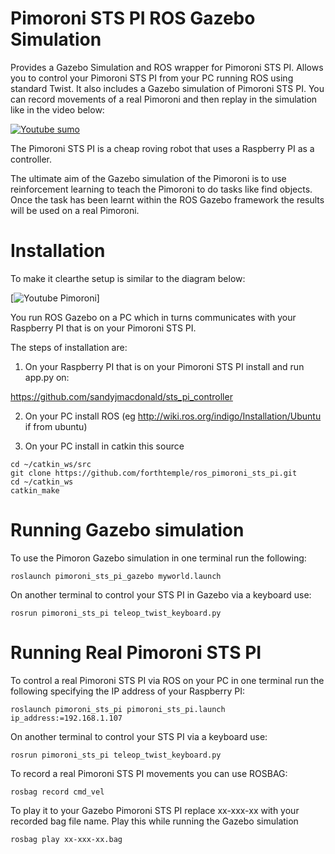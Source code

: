 # Pimoroni STS PI ROS Gazebo Simulation

Provides a Gazebo Simulation and ROS wrapper for Pimoroni STS PI.  Allows you to control your Pimoroni STS PI from your PC running ROS using standard Twist.  It also includes a Gazebo simulation of Pimoroni STS PI. You can record movements of a real Pimoroni and then replay in the simulation like in the video below:

[![Youtube sumo](http://forthtemple.com/pimoroni/pimoroniyoutube.jpg)](https://www.youtube.com/watch?v=zDb48-HvZDI) 

The Pimoroni STS PI is a cheap roving robot that uses a Raspberry PI as a controller.

The ultimate aim of the Gazebo simulation of the Pimoroni is to use reinforcement learning to teach the Pimoroni to do tasks like find objects. Once the task has been learnt within the ROS Gazebo framework the results will be used on a real Pimoroni.

# Installation
To make it clearthe setup is similar to the diagram below:

[![Youtube Pimoroni](http://forthtemple.com/pimoroni/pimoronisetup250ii.jpg)]

You run ROS Gazebo on a PC which in turns communicates with your Raspberry PI that is on your Pimoroni STS PI.

The steps of installation are:

1. On your Raspberry PI that is on your Pimoroni STS PI install and run app.py on:

https://github.com/sandyjmacdonald/sts_pi_controller

2. On your PC install ROS (eg http://wiki.ros.org/indigo/Installation/Ubuntu if from ubuntu)

3. On your PC install in catkin this source
```
cd ~/catkin_ws/src
git clone https://github.com/forthtemple/ros_pimoroni_sts_pi.git
cd ~/catkin_ws
catkin_make 
```
# Running Gazebo simulation
To use the Pimoron Gazebo simulation in one terminal run the following:
```
roslaunch pimoroni_sts_pi_gazebo myworld.launch
```
On another terminal to control your STS PI in Gazebo via a keyboard use:
```
rosrun pimoroni_sts_pi teleop_twist_keyboard.py
```

# Running Real Pimoroni STS PI
To control a real Pimoroni STS PI via ROS on your PC in one terminal run the following specifying the IP address of your Raspberry PI:
```
roslaunch pimoroni_sts_pi pimoroni_sts_pi.launch ip_address:=192.168.1.107
```
On another terminal to control your STS PI via a keyboard use:
```
rosrun pimoroni_sts_pi teleop_twist_keyboard.py
```

To record a real Pimoroni STS PI movements you can use ROSBAG:
```
rosbag record cmd_vel
```
To play it to your Gazebo Pimoroni STS PI replace xx-xxx-xx with your recorded bag file name. Play this while running the Gazebo simulation
```
rosbag play xx-xxx-xx.bag
```
